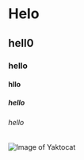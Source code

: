 # Helo
## hell0
### hello
#### hllo
##### hello
###### hello
![Image of Yaktocat](https://octodex.github.com/images/yaktocat.png)
